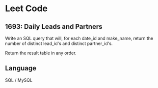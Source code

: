 # Leet Code

## 1693: Daily Leads and Partners

Write an SQL query that will, for each date_id and make_name, return the number of distinct lead_id's and distinct partner_id's.

Return the result table in any order.

## Language
SQL / MySQL
